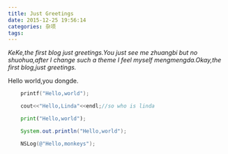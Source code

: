```yaml
---
title: Just Greetings
date: 2015-12-25 19:56:14
categories: 杂项
tags:
---
```

*KeKe,the first blog just greetings.You just see me zhuangbi but no shuohua,after I change such a theme I feel myself mengmengda.Okay,the first blog,just greetings.*
<!-- more -->Hello world,you dongde.   
```c
	printf("Hello,world");
```
```cpp
	cout<<"Hello,Linda"<<endl;//so who is linda
```

```python
	print("Hello,world");
```

```java
	System.out.println("Hello,world");
```

```ObjectiveC
	NSLog(@"Hello,monkeys");
```